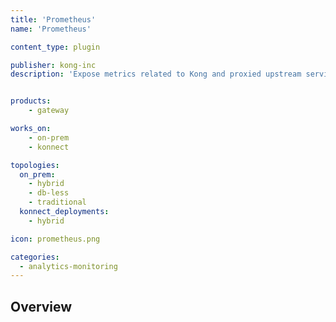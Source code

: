 ```yaml
---
title: 'Prometheus'
name: 'Prometheus'

content_type: plugin

publisher: kong-inc
description: 'Expose metrics related to Kong and proxied upstream services in Prometheus exposition format'


products:
    - gateway

works_on:
    - on-prem
    - konnect

topologies:
  on_prem:
    - hybrid
    - db-less
    - traditional
  konnect_deployments:
    - hybrid

icon: prometheus.png

categories:
  - analytics-monitoring
---
```


## Overview
